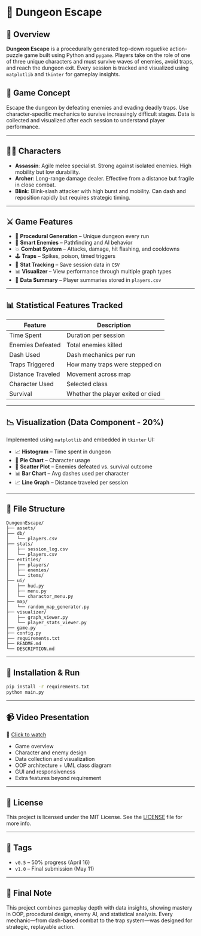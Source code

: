 
# 🐉 Dungeon Escape

## 🧭 Overview
**Dungeon Escape** is a procedurally generated top-down roguelike action-puzzle game built using Python and `pygame`. Players take on the role of one of three unique characters and must survive waves of enemies, avoid traps, and reach the dungeon exit. Every session is tracked and visualized using `matplotlib` and `tkinter` for gameplay insights.

## 🚀 Game Concept
Escape the dungeon by defeating enemies and evading deadly traps. Use character-specific mechanics to survive increasingly difficult stages. Data is collected and visualized after each session to understand player performance.

---

## 🧙‍♂️ Characters

- **Assassin**: Agile melee specialist. Strong against isolated enemies. High mobility but low durability.
- **Archer**: Long-range damage dealer. Effective from a distance but fragile in close combat.
- **Blink**: Blink-slash attacker with high burst and mobility. Can dash and reposition rapidly but requires strategic timing.

---

## ⚔️ Game Features

- 🔁 **Procedural Generation** – Unique dungeon every run
- 🧠 **Smart Enemies** – Pathfinding and AI behavior
- 💥 **Combat System** – Attacks, damage, hit flashing, and cooldowns
- 🕹️ **Traps** – Spikes, poison, timed triggers
- 💾 **Stat Tracking** – Save session data in `CSV`
- 📊 **Visualizer** – View performance through multiple graph types
- 📁 **Data Summary** – Player summaries stored in `players.csv`

---

## 📊 Statistical Features Tracked

| Feature | Description |
|--------|-------------|
| Time Spent | Duration per session |
| Enemies Defeated | Total enemies killed |
| Dash Used | Dash mechanics per run |
| Traps Triggered | How many traps were stepped on |
| Distance Traveled | Movement across map |
| Character Used | Selected class |
| Survival | Whether the player exited or died |

---

## 📉 Visualization (Data Component - 20%)

Implemented using `matplotlib` and embedded in `tkinter` UI:

- 📈 **Histogram** – Time spent in dungeon
- 🥧 **Pie Chart** – Character usage
- 🔵 **Scatter Plot** – Enemies defeated vs. survival outcome
- 📊 **Bar Chart** – Avg dashes used per character
- 📈 **Line Graph** – Distance traveled per session

---

## 📂 File Structure

```
DungeonEscape/
├── assets/
├── db/
│   └── players.csv
├── stats/
│   ├── session_log.csv
│   └── players.csv
├── entities/
│   ├── players/
│   ├── enemies/
│   └── items/
├── ui/
│   ├── hud.py
│   ├── menu.py
│   └── charactor_menu.py
├── map/
│   └── random_map_generator.py
├── visualizer/
│   ├── graph_viewer.py
│   └── player_stats_viewer.py
├── game.py
├── config.py
├── requirements.txt
├── README.md
└── DESCRIPTION.md
```

---

## 🧪 Installation & Run

```bash
pip install -r requirements.txt
python main.py
```

---

## 📹 Video Presentation

🎥 [Click to watch](https://youtube.com/your_video_link)

- Game overview
- Character and enemy design
- Data collection and visualization
- OOP architecture + UML class diagram
- GUI and responsiveness
- Extra features beyond requirement

---

## 📜 License

This project is licensed under the MIT License. See the [LICENSE](./LICENSE) file for more info.

---

## 🔖 Tags

- `v0.5` – 50% progress (April 16)
- `v1.0` – Final submission (May 11)

---

## 💬 Final Note

This project combines gameplay depth with data insights, showing mastery in OOP, procedural design, enemy AI, and statistical analysis. Every mechanic—from dash-based combat to the trap system—was designed for strategic, replayable action.

